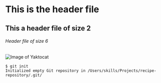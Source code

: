 # This is the header file #
## This a header file of size 2 ##
###### Header file of size 6 ######
![Image of Yaktocat](https://octodex.github.com/images/yaktocat.png)
```
$ git init
Initialized empty Git repository in /Users/skills/Projects/recipe-repository/.git/
```
